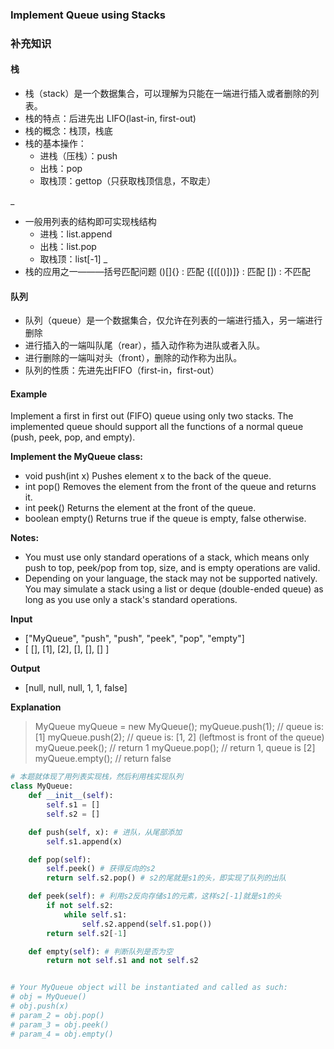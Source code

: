 ### Implement Queue using Stacks

### 补充知识

#### 栈
* 栈（stack）是一个数据集合，可以理解为只能在一端进行插入或者删除的列表。
* 栈的特点：后进先出 LIFO(last-in, first-out)
* 栈的概念：栈顶，栈底
* 栈的基本操作：
    * 进栈（压栈）：push
    * 出栈：pop
    * 取栈顶：gettop（只获取栈顶信息，不取走）

_
* 一般用列表的结构即可实现栈结构
    * 进栈：list.append
    * 出栈：list.pop
    * 取栈顶：list[-1]
_
* 栈的应用之一———括号匹配问题
()[]{} : 匹配
{[([()])]} : 匹配
[]) : 不匹配

#### 队列
* 队列（queue）是一个数据集合，仅允许在列表的一端进行插入，另一端进行删除
* 进行插入的一端叫队尾（rear），插入动作称为进队或者入队。
* 进行删除的一端叫对头（front），删除的动作称为出队。
* 队列的性质：先进先出FIFO（first-in，first-out）


#### Example

Implement a first in first out (FIFO) queue using only two stacks. The implemented queue should support all the functions of a normal queue (push, peek, pop, and empty).

**Implement the MyQueue class:**

* void push(int x) Pushes element x to the back of the queue.
* int pop() Removes the element from the front of the queue and returns it.
* int peek() Returns the element at the front of the queue.
* boolean empty() Returns true if the queue is empty, false otherwise.

**Notes:**

* You must use only standard operations of a stack, which means only push to top, peek/pop from top, size, and is empty operations are valid.
* Depending on your language, the stack may not be supported natively. You may simulate a stack using a list or deque (double-ended queue) as long as you use only a stack's standard operations.

**Input**
* ["MyQueue", "push", "push", "peek", "pop", "empty"]
* [ [], [1], [2], [], [], [] ]

**Output**
* [null, null, null, 1, 1, false]

**Explanation**
>MyQueue myQueue = new MyQueue();
myQueue.push(1); // queue is: [1]
myQueue.push(2); // queue is: [1, 2] (leftmost is front of the queue)
myQueue.peek(); // return 1
myQueue.pop(); // return 1, queue is [2]
myQueue.empty(); // return false

```python
# 本题就体现了用列表实现栈，然后利用栈实现队列
class MyQueue:
    def __init__(self):
        self.s1 = []
        self.s2 = []

    def push(self, x): # 进队，从尾部添加
        self.s1.append(x)

    def pop(self):
        self.peek() # 获得反向的s2
        return self.s2.pop() # s2的尾就是s1的头，即实现了队列的出队

    def peek(self): # 利用s2反向存储s1的元素，这样s2[-1]就是s1的头
        if not self.s2:
            while self.s1:
                self.s2.append(self.s1.pop())
        return self.s2[-1]        

    def empty(self): # 判断队列是否为空
        return not self.s1 and not self.s2 


# Your MyQueue object will be instantiated and called as such:
# obj = MyQueue()
# obj.push(x)
# param_2 = obj.pop()
# param_3 = obj.peek()
# param_4 = obj.empty()
```
